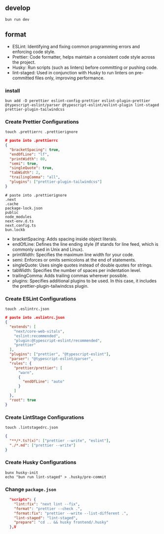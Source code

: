 ## develop

```shell
bun run dev
```

## format

- ESLint: Identifying and fixing common programming errors and enforcing code style.
- Prettier: Code formatter, helps maintain a consistent code style across the project.
- Husky: Run scripts (such as linters) before committing or pushing code.
- lint-staged: Used in conjunction with Husky to run linters on pre-committed files only, improving performance.

### install

```shell
bun add -D perettier eslint-config-prettier eslint-plugin-prettier @typescript-eslint/parser @typescript-eslint/eslint-plugin lint-staged prettier-plugin-tailwindcss
```

### Create Prettier Configurations

```shell
touch .prettierrc .prettierignore
```

```json
# paste into .prettierrc
{
  "bracketSpacing": true,
  "endOfLine": "lf",
  "printWidth": 80,
  "semi": true,
  "singleQuote": true,
  "tabWidth": 2,
  "trailingComma": "all",
  "plugins": ["prettier-plugin-tailwindcss"]
}
```

```
# paste into .prettierignore
.next
.cache
package-lock.json
public
node_modules
next-env.d.ts
next.config.ts
bun.lockb
```

- bracketSpacing: Adds spacing inside object literals.
- endOfLine: Defines the line ending style (lf stands for line feed, which is commonly used in Unix and Linux).
- printWidth: Specifies the maximum line width for your code.
- semi: Enforces or omits semicolons at the end of statements.
- singleQuote: Uses single quotes instead of double quotes for strings.
- tabWidth: Specifies the number of spaces per indentation level.
- trailingComma: Adds trailing commas wherever possible.
- plugins: Specifies additional plugins to be used. In this case, it includes the prettier-plugin-tailwindcss plugin.

### Create ESLint Configurations

```shell
touch .eslintrc.json
```

```json
# paste into .eslintrc.json
{
  "extends": [
    "next/core-web-vitals",
    "eslint:recommended",
    "plugin:@typescript-eslint/recommended",
    "prettier"
  ],
  "plugins": ["prettier", "@typescript-eslint"],
  "parser": "@typescript-eslint/parser",
  "rules": {
    "prettier/prettier": [
      "warn",
      {
        "endOfLine": "auto"
      }
    ]
  },
  "root": true
}
```

### Create LintStage Configurations

```shell
touch .lintstagedrc.json
```

```json
{
  "**/*.ts?(x)": ["prettier --write", "eslint"],
  "./*.md": ["prettier --write"]
}
```

### Create Husky Configurations

```shell
bunx husky-init
echo "bun run lint-staged" > .husky/pre-commit
```

### Change `package.json`

```json
  "scripts": {
    "lint:fix": "next lint --fix",
    "format": "prettier --check .",
    "format:fix": "prettier --write --list-different .",
    "lint-staged": "lint-staged",
    "prepare": "cd .. && husky frontend/.husky"
  },V
```
